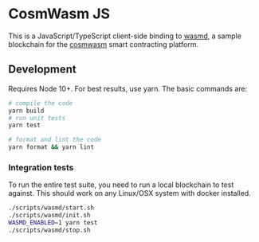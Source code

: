 # CosmWasm JS

This is a JavaScript/TypeScript client-side binding to [wasmd](https://github.com/cosmwasm/wasmd), a sample blockchain for the [cosmwasm](https://github.com/confio/cosmwasm) smart contracting platform.

## Development

Requires Node 10+. For best results, use yarn. The basic commands are:

```sh
# compile the code
yarn build
# run unit tests
yarn test

# format and lint the code
yarn format && yarn lint
```

### Integration tests

To run the entire test suite, you need to run a local blockchain to test against. This should work on any Linux/OSX system with docker installed.

```sh
./scripts/wasmd/start.sh
./scripts/wasmd/init.sh
WASMD_ENABLED=1 yarn test
./scripts/wasmd/stop.sh
```
